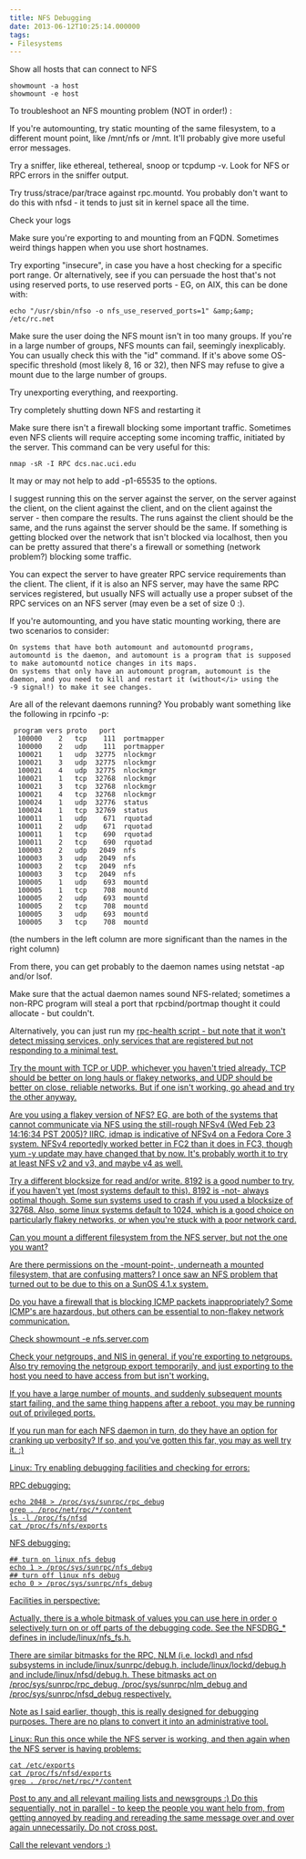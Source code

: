 ```yaml
---
title: NFS Debugging
date: 2013-06-12T10:25:14.000000
tags: 
- Filesystems
---
```



Show all hosts that can connect to NFS

    showmount -a host
    showmount -e host

To troubleshoot an NFS mounting problem (NOT in order!) :

If you're automounting, try static mounting of the same filesystem,
to a different mount point, like /mnt/nfs or /mnt.  It'll probably give
more useful error messages.

Try a sniffer, like ethereal, tethereal, snoop or tcpdump -v.  Look
for NFS or RPC errors in the sniffer output.

Try truss/strace/par/trace
against rpc.mountd.  You probably don't want to do this with nfsd - it
tends to just sit in kernel space all the time.

Check your logs

Make sure you're exporting to and mounting from an FQDN.  Sometimes
weird things happen when you use short hostnames.

Try exporting "insecure", in case you have a host checking for a
specific port range.  Or alternatively, see if you can persuade the host
that's not using reserved ports, to use reserved ports - EG, on
AIX, this can be done with:

	echo "/usr/sbin/nfso -o nfs_use_reserved_ports=1" &amp;&amp; /etc/rc.net

Make sure the user doing the NFS mount isn't in too many groups.  If
you're in a large number of groups, NFS mounts can fail, seemingly
inexplicably.  You can usually check this with the "id" command.
If it's above some OS-specific
threshold (most likely 8, 16 or 32), then NFS may refuse to give a mount
due to the large number of groups.

Try unexporting everything, and reexporting.

Try completely shutting down NFS and restarting it

Make sure there isn't a firewall blocking some important traffic.
Sometimes even NFS clients will require accepting some incoming traffic,
initiated by the server.  This command can be very useful for this:

	nmap -sR -I RPC dcs.nac.uci.edu

It may or may not help to add -p1-65535 to the options.

I suggest running this on the server against the server, on the server
against the client, on the client against the client, and on the client
against the server - then compare the results.  The runs against the
client should be the same, and the runs against the server should be the
same.  If something is getting blocked over the network that isn't
blocked via localhost, then you can be pretty assured that there's a
firewall or something (network problem?) blocking some traffic.

You can expect the server to have greater RPC service requirements than the
client.  The client, if it is also an NFS server, may have the same RPC
services registered, but usually NFS will actually use</i> a proper
subset of the RPC services on an NFS server (may even be a set of size 0
:).

If you're automounting, and you have static mounting working, there
are two scenarios to consider:

	On systems that have both automount and automountd programs,
	automountd is the daemon, and automount is a program that is supposed
	to make automountd notice changes in its maps.
	On systems that only have an automount program, automount is the
	daemon, and you need to kill and restart it (without</i> using the
	-9 signal!) to make it see changes.


Are all of the relevant daemons running?  You probably want something
like the following in rpcinfo -p:

     program vers proto   port
      100000    2   tcp    111  portmapper
      100000    2   udp    111  portmapper
      100021    1   udp  32775  nlockmgr
      100021    3   udp  32775  nlockmgr
      100021    4   udp  32775  nlockmgr
      100021    1   tcp  32768  nlockmgr
      100021    3   tcp  32768  nlockmgr
      100021    4   tcp  32768  nlockmgr
      100024    1   udp  32776  status
      100024    1   tcp  32769  status
      100011    1   udp    671  rquotad
      100011    2   udp    671  rquotad
      100011    1   tcp    690  rquotad
      100011    2   tcp    690  rquotad
      100003    2   udp   2049  nfs
      100003    3   udp   2049  nfs
      100003    2   tcp   2049  nfs
      100003    3   tcp   2049  nfs
      100005    1   udp    693  mountd
      100005    1   tcp    708  mountd
      100005    2   udp    693  mountd
      100005    2   tcp    708  mountd
      100005    3   udp    693  mountd
      100005    3   tcp    708  mountd

(the numbers in the left column are more significant than the names in
the right column)

From there, you can get probably to the daemon names using netstat -ap
and/or lsof.

Make sure that the actual daemon names sound NFS-related; sometimes a
non-RPC program will steal a port that rpcbind/portmap thought it could
allocate - but couldn't.

Alternatively, you can just run my <a
href="http://stromberg.dnsalias.org/~dstromberg/rpc-health.html">rpc-health
script - but note that it won't detect missing services, only services
that are registered but not responding to a minimal test.

Try the mount with TCP or UDP, whichever you haven't tried already.
TCP should be better on long hauls or flakey networks, and UDP should be
better on close, reliable networks.  But if one isn't working, go ahead
and try the other anyway.

Are you using a flakey version of NFS?  EG, are both of the systems that
cannot communicate via NFS using the still-rough NFSv4 (Wed Feb 23
14:16:34 PST 2005)?  IIRC, idmap is indicative of NFSv4 on a Fedora Core
3 system.  NFSv4 reportedly worked better in FC2 than it does in FC3,
though yum -y update may have changed that by now.  It's probably worth
it to try at least NFS v2 and v3, and maybe v4 as well.

Try a different blocksize for read and/or write.  8192 is a good
number to try, if you haven't yet (most systems default to this).  8192
is -not- always optimal though.  Some sun systems used to crash if you
used a blocksize of 32768.  Also, some linux systems default to 1024,
which is a good choice on particularly flakey networks, or when you're
stuck with a poor network card.

Can you mount a different filesystem from the NFS server, but not the
one you want?

Are there permissions on the -mount-point-, underneath a mounted
filesystem, that are confusing matters?  I once saw an NFS problem that
turned out to be due to this on a SunOS 4.1.x system.

Do you have a firewall that is blocking ICMP packets inappropriately?
Some ICMP's are hazardous, but others can be essential to non-flakey
network communication.

Check showmount -e nfs.server.com

Check your netgroups, and NIS in general, if you're exporting to
netgroups.  Also try removing the netgroup export temporarily, and just
exporting to the host you need to have access from but isn't working.

If you have a large number of mounts, and suddenly subsequent mounts
start failing, and the same thing happens after a reboot, you may be
running out of privileged ports.

If you run man for each NFS daemon in turn, do they have an option for
cranking up verbosity?  If so, and you've gotten this far, you may as
well try it.  :)

Linux: Try enabling debugging facilities and checking for errors:

RPC debugging:

    echo 2048 > /proc/sys/sunrpc/rpc_debug
    grep . /proc/net/rpc/*/content
    ls -l /proc/fs/nfsd
    cat /proc/fs/nfs/exports

NFS debugging:

    ## turn on linux nfs debug
    echo 1 > /proc/sys/sunrpc/nfs_debug
    ## turn off linux nfs debug
    echo 0 > /proc/sys/sunrpc/nfs_debug

Facilities in perspective:

Actually, there is a whole bitmask of values you can use here in order
o selectively turn on or off parts of the debugging code.
See the NFSDBG_* defines in include/linux/nfs_fs.h.

There are similar bitmasks for the RPC, NLM (i.e. lockd) and nfsd
subsystems in include/linux/sunrpc/debug.h, include/linux/lockd/debug.h
and include/linux/nfsd/debug.h. These bitmasks act
on /proc/sys/sunrpc/rpc_debug, /proc/sys/sunrpc/nlm_debug
and /proc/sys/sunrpc/nfsd_debug respectively.

Note as I said earlier, though, this is really designed for debugging
	purposes. There are no plans to convert it into an administrative tool.

Linux: Run this once while the NFS server is working, and then again when
the NFS server is having problems:

	cat /etc/exports
	cat /proc/fs/nfsd/exports
	grep . /proc/net/rpc/*/content


Post to any and all relevant mailing lists and newsgroups :)  Do
this sequentially, not in parallel - to keep the people you want help
from, from getting annoyed by reading and rereading the same message
over and over again unnecessarily.  Do not cross post.

Call the relevant vendors :)

